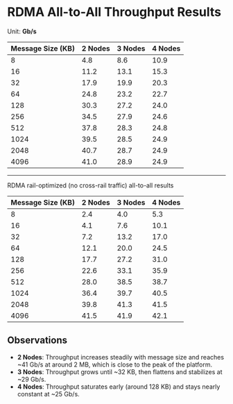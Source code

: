 # RDMA All-to-All Throughput Results

Unit: **Gb/s**

| Message Size (KB) | 2 Nodes | 3 Nodes | 4 Nodes |
|-------------------|---------|---------|---------|
| 8                 | 4.8     | 8.6     | 10.9    |
| 16                | 11.2    | 13.1    | 15.3    |
| 32                | 17.9    | 19.9    | 20.3    |
| 64                | 24.8    | 23.2    | 22.7    |
| 128               | 30.3    | 27.2    | 24.0    |
| 256               | 34.5    | 27.9    | 24.6    |
| 512               | 37.8    | 28.3    | 24.8    |
| 1024              | 39.5    | 28.5    | 24.9    |
| 2048              | 40.7    | 28.7    | 24.9    |
| 4096              | 41.0    | 28.9    | 24.9    |

---

RDMA rail-optimized (no cross-rail traffic) all-to-all results

| Message Size (KB) | 2 Nodes | 3 Nodes | 4 Nodes |
| ----------------- | ------- | ------- | ------- |
| 8                 | 2.4     | 4.0     | 5.3     |
| 16                | 4.1     | 7.6     | 10.1    |
| 32                | 7.2     | 13.2    | 17.0    |
| 64                | 12.1    | 20.0    | 24.5    |
| 128               | 17.7    | 27.2    | 31.0    |
| 256               | 22.6    | 33.1    | 35.9    |
| 512               | 28.0    | 38.5    | 38.7    |
| 1024              | 36.4    | 39.7    | 40.5    |
| 2048              | 39.8    | 41.3    | 41.5    |
| 4096              | 41.5    | 41.9    | 42.1    |

## Observations
- **2 Nodes**: Throughput increases steadily with message size and reaches ~41 Gb/s at around 2 MB, which is close to the peak of the platform.  
- **3 Nodes**: Throughput grows until ~32 KB, then flattens and stabilizes at ~29 Gb/s.  
- **4 Nodes**: Throughput saturates early (around 128 KB) and stays nearly constant at ~25 Gb/s.  
